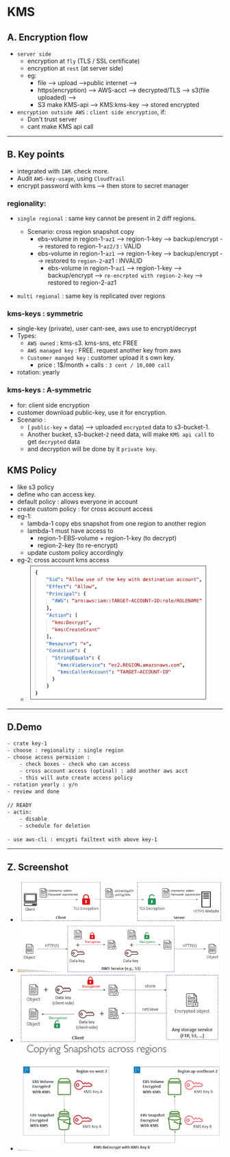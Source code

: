 # KMS
## A. Encryption flow
- `server side`
  - encryption at `fly` (TLS / SSL certificate)
  - encryption at `rest` (at server side)
  - eg:  
    - file --> upload -->public internet --> 
    - https(encryption) --> AWS-acct --> decrypted/TLS --> s3(file uploaded) --> 
    - S3 make KMS-api --> KMS:kms-key --> stored encrypted
- `encryption outside AWS` : `client side encryption`, if:
  - Don't trust server
  - cant make KMS api call
  
---
## B. Key points
- integrated with `IAM`. check more.
- Audit `AWS-key-usage`,  using `CloudTrail`
- encrypt password with kms --> then store to secret manager

### regionality:
- `single regional` : same key cannot be present in 2 diff regions. 
  - Scenario: cross region snapshot copy
    - ebs-volume in region-1-`az1` --> region-1-key --> backup/encrypt --> restored to region-1-`az2/3` : VALID
    - ebs-volume in region-1-`az1` --> region-1-key --> backup/encrypt --> restored to `region-2`-az1  : INVALID
      - ebs-volume in region-1-`az1` --> region-1-key --> backup/encrypt --> `re-encrpted with region-2-key` --> restored to region-2-az1
        
- `multi regional` : same key is replicated over regions
  
### kms-keys : symmetric
-  single-key (private), user cant-see, aws use to encrypt/decrypt 
- Types:
  - `AWS owned` : kms-s3. kms-sns, etc FREE
  - `AWS managed key` :  FREE. request another key from aws
  - `Customer manged key` : customer upload it s own key. 
    - price : 1$/month + calls : `3 cent / 10,000 call`
- rotation:  yearly

### kms-keys : A-symmetric 
- for: client side encryption
- customer download public-key, use it for encryption.
- Scenario : 
  - ( `public-key` + data) --> uploaded `encrypted` data to s3-bucket-1.
  - Another bucket, s3-bucket-`2` need data, will make `KMS api call` to get `decrypted` data
  - and decryption will be done by it `private key`.

## KMS Policy
- like s3 policy
- define who can access key.
- default policy : allows everyone in account
- create custom policy : for cross account access
- eg-1: 
  - lambda-1 copy ebs snapshot from one region to another region
  - lambda-1 must have access to 
    - region-1-EBS-volume + region-1-key (to decrypt)
    - region-2-key (to re-encrypt)
  - update custom policy accordingly
- eg-2: cross account kms access
  - ![img_4.png](../99_img/security/kms/img_4.png)

---
## D.Demo
```
- crate key-1
- choose : regionality : single region
- choose access permision : 
    - check boxes - check who can access
    - cross account access (optinal) : add another aws acct
    - this will auto create access policy
- rotation yearly : y/n
- review and done

// READY
- actin:
    - disable
    - schedule for deletion 
   
- use aws-cli : encypti failtext with above key-1    
```

---
## Z. Screenshot
- ![img.png](../99_img/security/kms/img.png)
- ![img_1.png](../99_img/security/kms/img_1.png)
- ![img_2.png](../99_img/security/kms/img_2.png)
- ![img_3.png](../99_img/security/kms/img_3.png)
